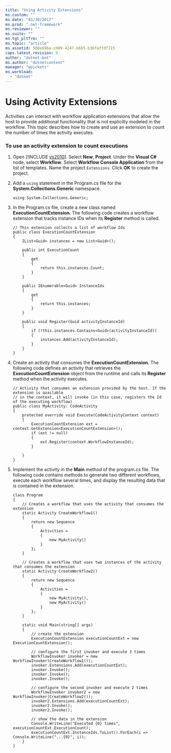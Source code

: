 ```yaml
---
title: "Using Activity Extensions"
ms.custom: ""
ms.date: "03/30/2017"
ms.prod: ".net-framework"
ms.reviewer: ""
ms.suite: ""
ms.tgt_pltfrm: ""
ms.topic: "article"
ms.assetid: 500eb96a-c009-4247-b6b5-b36faffdf715
caps.latest.revision: 5
author: "dotnet-bot"
ms.author: "dotnetcontent"
manager: "wpickett"
ms.workload: 
  - "dotnet"
---
```

# Using Activity Extensions
Activities can interact with workflow application extensions that allow the host to provide additional functionality that is not explicitly modeled in the workflow.  This topic describes how to create and use an extension to count the number of times the activity executes.  
  
### To use an activity extension to count executions  
  
1. Open [!INCLUDE [vs2010](../../../includes/vs2010-md.md)]. Select **New**, **Project**. Under the **Visual C#** node, select **Workflow**.  Select **Workflow Console Application** from the list of templates. Name the project `Extensions`. Click **OK** to create the project.  
  
2. Add a `using` statement in the Program.cs file for the **System.Collections.Generic** namespace.  
  
   ```  
   using System.Collections.Generic;  
   ```  
  
3. In the Program.cs file, create a new class named **ExecutionCountExtension**. The following code creates a workflow extension that tracks instance IDs when its **Register** method is called.  
  
   ```  
   // This extension collects a list of workflow Ids  
   public class ExecutionCountExtension  
   {  
       IList<Guid> instances = new List<Guid>();  
  
       public int ExecutionCount  
       {  
           get  
           {  
               return this.instances.Count;  
           }  
       }  
  
       public IEnumerable<Guid> InstanceIds  
       {  
           get  
           {  
               return this.instances;  
           }  
       }  
  
       public void Register(Guid activityInstanceId)  
       {  
           if (!this.instances.Contains<Guid>(activityInstanceId))  
           {  
               instances.Add(activityInstanceId);  
           }  
       }  
   }  
   ```  
  
4. Create an activity that consumes the **ExecutionCountExtension**. The following code defines an activity that retrieves the **ExecutionCountExtension** object from the runtime and calls its **Register** method when the activity executes.  
  
   ```  
   // Activity that consumes an extension provided by the host. If the extension is available  
   // in the context, it will invoke (in this case, registers the Id of the executing workflow)  
   public class MyActivity: CodeActivity  
   {  
       protected override void Execute(CodeActivityContext context)  
       {  
           ExecutionCountExtension ext = context.GetExtension<ExecutionCountExtension>();  
           if (ext != null)  
           {  
               ext.Register(context.WorkflowInstanceId);                         
           }  
  
       }  
   }  
   ```  
  
5. Implement the activity in the **Main** method of the program.cs file. The following code contains methods to generate two different workflows, execute each workflow several times, and display the resulting data that is contained in the extension.  
  
   ```  
   class Program  
   {  
       // Creates a workflow that uses the activity that consumes the extension  
       static Activity CreateWorkflow1()  
       {  
           return new Sequence  
           {  
               Activities =  
               {  
                   new MyActivity()  
               }  
           };  
       }  
  
       // Creates a workflow that uses two instances of the activity that consumes the extension  
       static Activity CreateWorkflow2()  
       {  
           return new Sequence  
           {  
               Activities =  
               {  
                   new MyActivity(),  
                   new MyActivity()  
               }  
           };  
       }  
  
       static void Main(string[] args)  
       {  
           // create the extension   
           ExecutionCountExtension executionCountExt = new ExecutionCountExtension();  
  
           // configure the first invoker and execute 3 times  
           WorkflowInvoker invoker = new WorkflowInvoker(CreateWorkflow1());  
           invoker.Extensions.Add(executionCountExt);                          
           invoker.Invoke();  
           invoker.Invoke();  
           invoker.Invoke();  
  
           // configure the second invoker and execute 2 times  
           WorkflowInvoker invoker2 = new WorkflowInvoker(CreateWorkflow2());  
           invoker2.Extensions.Add(executionCountExt);  
           invoker2.Invoke();  
           invoker2.Invoke();  
  
           // show the data in the extension  
           Console.WriteLine("Executed {0} times", executionCountExt.ExecutionCount);  
           executionCountExt.InstanceIds.ToList().ForEach(i => Console.WriteLine("...{0}", i));  
       }  
   }  
   ```
